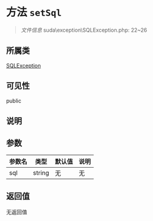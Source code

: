 # 方法 `setSql`

> *文件信息* suda\exception\SQLException.php: 22~26

## 所属类 

[SQLException](../SQLException.md)

## 可见性

public

## 说明



## 参数


| 参数名 | 类型 | 默认值 | 说明 |
|--------|-----|-------|-------|
| sql |  string | 无 | 无 |



## 返回值

无返回值
